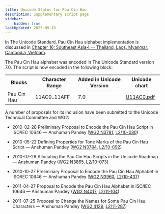 ```yaml
---
title: Unicode Status for Pau Cin Hau
description: Supplementary script page
sidebar:
    hidden: true
lastUpdated: 2025-09-10
---
```


In The Unicode Standard, Pau Cin Hau alphabet implementation is discussed in [Chapter 16: Southeast Asia-I — Thailand, Laos, Myanmar, Cambodia, Vietnam](https://www.unicode.org/versions/latest/core-spec/chapter-16/#G68308).

[comment]: # (end of intro)

[comment]: # (start of blocks)

The Pau Cin Hau alphabet was encoded in The Unicode Standard version 7.0. The script is now encoded in the following block:

| Blocks | Character Range | Added in Unicode Version | Unicode chart |
| ------ | --------------- | ------------------------ | ------------- |
| Pau Cin Hau  | 11AC0..11AFF | 7.0 | [U11AC0.pdf](http://www.unicode.org/charts/PDF/U11AC0.pdf) |

[comment]: # (end of blocks)

[comment]: # (start of chars)



[comment]: # (end of chars)

[comment]: # (start of rest)

A number of proposals for its inclusion have been submitted to the Unicode Technical Committee and WG2:

- 2010-02-28 Preliminary Proposal to Encode the Pau Cin Hau Script in ISO/IEC 10646 — Anshuman Pandey ([WG2 N3781](https://www.unicode.org/wg2/docs/n3781.pdf), [L2/10-080](http://www.unicode.org/cgi-bin/GetMatchingDocs.pl?L2/10-080))

- 2010-05-22 Defining Properties for Tone Marks of the Pau Cin Hau Script — Anshuman Pandey ([WG2 N3784](https://www.unicode.org/wg2/docs/n3784.pdf), [L2/10-092](http://www.unicode.org/cgi-bin/GetMatchingDocs.pl?L2/10-092))

- 2010-07-26 Allocating the Pau Cin Hau Scripts in the Unicode Roadmap — Anshuman Pandey ([WG2 N3865](https://www.unicode.org/wg2/docs/n3865.pdf), [L2/10-073](http://www.unicode.org/cgi-bin/GetMatchingDocs.pl?L2/10-073))

- 2010-10-27 Preliminary Proposal to Encode the Pau Cin Hau Alphabet in ISO/IEC 10646 — Anshuman Pandey ([WG2 N3960](https://www.unicode.org/wg2/docs/n3960.pdf), [L2/10-437](http://www.unicode.org/cgi-bin/GetMatchingDocs.pl?L2/10-437))

- 2011-04-27 Proposal to Encode the Pau Cin Hau Alphabet in ISO/IEC 10646 — Anshuman Pandey ([WG2 N4017](https://www.unicode.org/wg2/docs/n4017.pdf), [L2/11-104](http://www.unicode.org/cgi-bin/GetMatchingDocs.pl?L2/11-104))

- 2011-07-25 Proposal to Change the Names for Some Pau Cin Hau Characters — Anshuman Pandey ([WG2 4129](https://www.unicode.org/wg2/docs/n4129.pdf), [L2/11-287](http://www.unicode.org/cgi-bin/GetMatchingDocs.pl?L2/11-287))
